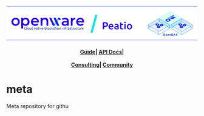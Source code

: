 ![Openware Cryptocurrency Exchange Infrastructure - Peatio](images/github_peatio.png)

<h4 align="center">
    <a href="https://www.openware.com/sdk/">Guide</a>&vert;
    <a href="https://www.openware.com/sdk/api/peatio/peatio-user-api-v2.html">API Docs</a>&vert;<br/><br/>
    <a href="https://www.openware.com/">Consulting</a>&vert;
    <a href="https://t.me/peatio">Community</a>
</h4>

# meta

Meta repository for githu
